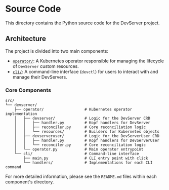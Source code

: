 # Source Code

This directory contains the Python source code for the DevServer project.

## Architecture

The project is divided into two main components:

-   [`operator/`](./operator/README.md): A Kubernetes operator responsible for managing the lifecycle of `DevServer` custom resources.
-   [`cli/`](./cli/README.md): A command-line interface (`devctl`) for users to interact with and manage their DevServers.

### Core Components

```
src/
└── devserver/
    ├── operator/                  # Kubernetes operator implementation
    │   ├── devserver/             # Logic for the DevServer CRD
    │   │   ├── handler.py         # Kopf handlers for DevServer
    │   │   ├── reconciler.py      # Core reconciliation logic
    │   │   └── resources/         # Builders for Kubernetes objects
    │   ├── devserveruser/         # Logic for the DevServerUser CRD
    │   │   ├── handler.py         # Kopf handlers for DevServerUser
    │   │   └── reconciler.py      # Core reconciliation logic
    │   └── operator.py            # Main operator entrypoint
    └── cli/                       # Command-line interface
        ├── main.py                # CLI entry point with click
        └── handlers/              # Implementations for each CLI command
```

For more detailed information, please see the `README.md` files within each component's directory.
